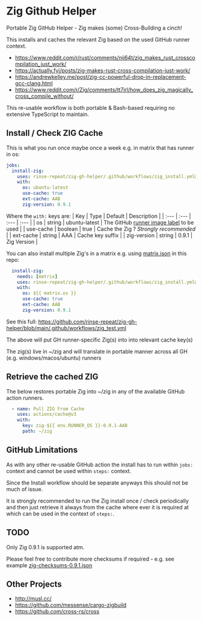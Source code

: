 # Zig Github Helper

Portable Zig GitHub Helper - Zig makes (some) Cross-Building a cinch!

This installs and caches the relevant Zig based on the used GitHub runner context.

- https://www.reddit.com/r/rust/comments/nii64t/zig_makes_rust_crosscompilation_just_work/
- https://actually.fyi/posts/zig-makes-rust-cross-compilation-just-work/
- https://andrewkelley.me/post/zig-cc-powerful-drop-in-replacement-gcc-clang.html
- https://www.reddit.com/r/Zig/comments/tt7irl/how_does_zig_magically_cross_compile_without/

This re-usable workflow is both portable & Bash-based requiring no extensive TypeScript to maintain.

## Install / Check ZIG Cache

This is what you run once maybe once a week e.g. in matrix that has runner in os:

```yaml
jobs:
  install-zig:
    uses: rinse-repeat/zig-gh-helper/.github/workflows/zig_install.yml@main
    with:
      os: ubuntu-latest
      use-cache: true
      ext-cache: AAB
      zig-version: 0.9.1
```

Where the `with:` keys are:
| Key         | Type    | Default       | Description |
| :---        | :---    | :---          | :---        |
| os          | string  | ubuntu-latest | The GitHub [runner image label](https://github.com/actions/runner-images) to be used |
| use-cache   | boolean | true          | Cache the Zig ? _*Strongly recommended*_ |
| ext-cache   | string  | AAA           | Cache key suffix |
| zig-version | string  | 0.9.1         | Zig Version |

You can also install multiple Zig's in a matrix e.g. using [matrix.json](matrix.json) in this repo:

```yaml
  install-zig:
    needs: [matrix]
    uses: rinse-repeat/zig-gh-helper/.github/workflows/zig_install.yml@main
    with:
      os: ${{ matrix.os }}
      use-cache: true
      ext-cache: AAB
      zig-version: 0.9.1
```

See this full: https://github.com/rinse-repeat/zig-gh-helper/blob/main/.github/workflows/zig_test.yml

The above will put GH runner-specific Zig(s) into into relevant cache key(s)

The zig(s) live in ~/zig and will translate in portable manner across all GH (e.g. windows/macos/ubuntu) runners

## Retrieve the cached ZIG

The below restores portable Zig into ~/zig in any of the available GitHub action runners.

```yaml
  - name: Pull ZIG From Cache
    uses: actions/cache@v3
    with:
      key: zig-${{ env.RUNNER_OS }}-0.9.1-AAB
      path: ~/zig
```

## GitHub Limitations

As with any other re-usable GitHub action the install has to run within `jobs:` context and cannot be used within `steps:` context.

Since the Install workflow should be separate anyways this should not be much of issue.

It is strongly recommended to run the Zig install once / check periodically and then just retrieve it always from the cache where ever it is required at which can be used in the context of `steps:`.

## TODO

Only Zig 0.9.1 is supported atm.

Please feel free to contribute more checksums if required - e.g. see example [zig-checksums-0.9.1.json](zig-checksums-0.9.1.json)

## Other Projects

- http://musl.cc/
- https://github.com/messense/cargo-zigbuild
- https://github.com/cross-rs/cross
